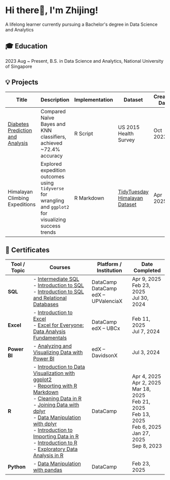 # Hi there👋, I'm Zhijing!  
A lifelong learner currently pursuing a Bachelor's degree in Data Science and Analytics
## 🎓 Education
2023 Aug ~ Present, B.S. in Data Science and Analytics, National University of Singapore

## 💡 Projects

| Title                                | Description                                                                                         | Implementation                                                                                 | Dataset                                                                                          | Creation Date |
|--------------------------------------------------|-----------------------------------------------------------------------------------------------------|--------------------------------------------------------------------------------------------------|--------------------------------------------------------------------------------------------------|----------------|
| [Diabetes Prediction and Analysis](https://github.com/zhijing31/Diabetes-Statistical-Report)  | Compared Naïve Bayes and KNN classifiers, achieved ~72.4% accuracy                                  | R Script                                  | US 2015 Health Survey                                                                             | Oct 2023       |
| Himalayan Climbing Expeditions | Explored expedition outcomes using `tidyverse` for wrangling and `ggplot2` for visualizing success trends | R Markdown                                   | [TidyTuesday Himalayan Dataset](https://github.com/rfordatascience/tidytuesday/blob/main/data/2025/2025-01-21/readme.md) | Apr 2025       |


## 📜 Certificates

| Tool / Topic    | Courses                                                                                                           | Platform / Institution                         | Date Completed       |
|------------------|--------------------------------------------------------------------------------------------------------------------|------------------------------------------------|----------------------|
| **SQL**          | - [Intermediate SQL](https://www.datacamp.com/completed/statement-of-accomplishment/course/f459d7a85baf236e2b79078360ba0abc0dc08d10) <br> - [Introduction to SQL](https://www.datacamp.com/completed/statement-of-accomplishment/course/0de0cb10fac48079bf9466a6797f7d6220b16b3e) <br> - [Introduction to SQL and Relational Databases](https://courses.edx.org/certificates/217ee93123f940e3929778e7f137b4ba) | DataCamp <br> DataCamp <br> edX – UPValenciaX | Apr 9, 2025 <br> Feb 23, 2025 <br> Jul 30, 2024 |
| **Excel**        | - [Introduction to Excel](https://www.datacamp.com/completed/statement-of-accomplishment/course/69f30c5b586304f610a3f1998ae19e5e31200007) <br> - [Excel for Everyone: Data Analysis Fundamentals](https://courses.edx.org/certificates/f3bacd037cf242f5b9b84903584b5796) | DataCamp <br> edX – UBCx                       | Feb 11, 2025 <br> Jul 7, 2024 |
| **Power BI**     | - [Analyzing and Visualizing Data with Power BI](https://courses.edx.org/certificates/a6dc74bae2a34d8eaa0d0c99be4b0b7a) | edX – DavidsonX                                | Jul 3, 2024          |
| **R**            | - [Introduction to Data Visualization with ggplot2](https://www.datacamp.com/completed/statement-of-accomplishment/course/ab545ef4eb6b3e2b982e975b86605a71491a53ac) <br> - [Reporting with R Markdown](https://www.datacamp.com/completed/statement-of-accomplishment/course/7c322f37186b347607b18bec546b29c98d021b9a) <br> - [Cleaning Data in R](https://www.datacamp.com/completed/statement-of-accomplishment/course/f189aa76a67e2172ba1fd52d1dc5af098ffc2156) <br> - [Joining Data with dplyr](https://www.datacamp.com/completed/statement-of-accomplishment/course/93e301284c9f2f46facebb6f3164f1c323d44e14) <br> - [Data Manipulation with dplyr](https://www.datacamp.com/completed/statement-of-accomplishment/course/a6fa214ae2f3fd723e863f49505c13f82be104f6) <br> - [Introduction to Importing Data in R](https://www.datacamp.com/completed/statement-of-accomplishment/course/b517fa526808557a6a71d404751cf3ed3dc3fbde) <br> - [Introduction to R](https://www.datacamp.com/completed/statement-of-accomplishment/course/1e3ec380645770ce2543210a9da99b543bc6a5ad) <br> - [Exploratory Data Analysis in R](https://www.datacamp.com/completed/statement-of-accomplishment/course/55e5ab25a814ea65a3fc68b4c6ae9934c20c7b9a) | DataCamp | Apr 4, 2025 <br> Apr 2, 2025 <br> Mar 18, 2025 <br> Feb 21, 2025 <br> Feb 13, 2025 <br> Feb 6, 2025 <br> Jan 27, 2025 <br> Sep 8, 2023 |
| **Python**       | - [Data Manipulation with pandas](https://www.datacamp.com/completed/statement-of-accomplishment/course/5f757b94737f4e70636981526d0d81fb18ac8e71) | DataCamp | Feb 23, 2025 |
